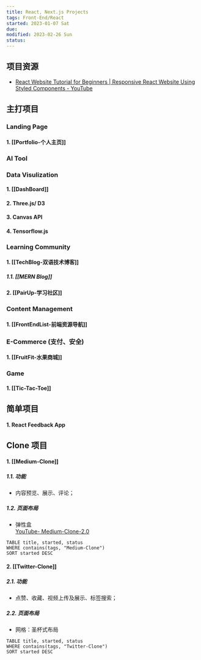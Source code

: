 ```yaml
---
title: React, Next.js Projects
tags: Front-End/React   
started: 2023-01-07 Sat
due: 
modified: 2023-02-26 Sun
status: 
---
```

## 项目资源
- [React Website Tutorial for Beginners | Responsive React Website Using Styled Components - YouTube](https://www.youtube.com/watch?v=9_s_Essow6s&list=PLj-4DlPRT48nfYgDK00oTjlDF4O0ZZyG8&index=16)
## 主打项目
### Landing Page
#### 1. [[Portfolio-个人主页]]
### AI Tool 
### Data Visulization
#### 1. [[DashBoard]]
#### 2. Three.js/ D3
#### 3. Canvas API
#### 4. Tensorflow.js
### Learning Community
#### 1. [[TechBlog-双语技术博客]]
##### 1.1. [[MERN Blog]]
#### 2. [[PairUp-学习社区]]
### Content Management
#### 1. [[FrontEndList-前端资源导航]]
### E-Commerce (支付、安全)
#### 1. [[FruitFit-水果商城]]
### Game
#### 1. [[Tic-Tac-Toe]]
## 简单项目
#### 1. React Feedback App
## Clone 项目
#### 1. [[Medium-Clone]]
##### 1.1. 功能
- 内容预览、展示、评论；
##### 1.2. 页面布局
- 弹性盒  
[YouTube- Medium-Clone-2.0](https://www.youtube.com/results?search_query=build+medium+clone) 

```dataview
TABLE title, started, status
WHERE contains(tags, "Medium-Clone")
SORT started DESC
```

#### 2. [[Twitter-Clone]]
##### 2.1. 功能
- 点赞、收藏、视频上传及展示、标签搜索；
##### 2.2. 页面布局
- 网格：圣杯式布局

```dataview
TABLE title, started, status
WHERE contains(tags, "Twitter-Clone")
SORT started DESC
```